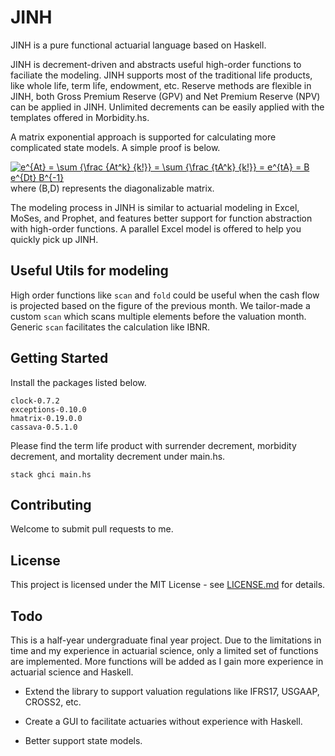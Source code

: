 # JINH

JINH is a pure functional actuarial language based on Haskell.

JINH is decrement-driven and abstracts useful high-order functions to faciliate the modeling.
JINH supports most of the traditional life products, like whole life, term life, endowment, etc.
Reserve methods are flexible in JINH, both Gross Premium Reserve (GPV) and Net Premium Reserve (NPV) can be applied in JINH.
Unlimited decrements can be easily applied with the templates offered in Morbidity.hs.


A matrix exponential approach is supported for calculating more complicated state models. A simple proof is below.

<a href="https://www.codecogs.com/eqnedit.php?latex=e^{At}&space;=&space;\sum&space;{\frac&space;{At^k}&space;{k!}}&space;=&space;\sum&space;{\frac&space;{tA^k}&space;{k!}}&space;=&space;e^{tA}&space;=&space;B&space;e^{Dt}&space;B^{-1}" target="_blank"><img src="https://latex.codecogs.com/gif.latex?e^{At}&space;=&space;\sum&space;{\frac&space;{At^k}&space;{k!}}&space;=&space;\sum&space;{\frac&space;{tA^k}&space;{k!}}&space;=&space;e^{tA}&space;=&space;B&space;e^{Dt}&space;B^{-1}" title="e^{At} = \sum {\frac {At^k} {k!}} = \sum {\frac {tA^k} {k!}} = e^{tA} = B e^{Dt} B^{-1}" /></a> where (B,D) represents the diagonalizable matrix.

The modeling process in JINH is similar to actuarial modeling in Excel, MoSes, and Prophet, and features better support for function abstraction with high-order functions. A parallel Excel model is offered to help you quickly pick up JINH.

## Useful Utils for modeling

High order functions like `scan` and `fold` could be useful when the cash flow is projected based on the figure of the previous month. We tailor-made a custom `scan` which scans multiple elements before the valuation month. Generic `scan` facilitates the calculation like IBNR.

## Getting Started

Install the packages listed below.

```
clock-0.7.2
exceptions-0.10.0
hmatrix-0.19.0.0
cassava-0.5.1.0
```

Please find the term life product with surrender decrement, morbidity decrement, and mortality decrement under main.hs.

```
stack ghci main.hs
```





## Contributing

Welcome to submit pull requests to me.


## License

This project is licensed under the MIT License - see [LICENSE.md](LICENSE.md) for details.

## Todo

This is a half-year undergraduate final year project. Due to the limitations in time and my experience in actuarial science, only a limited set of functions are implemented. More functions will be added as I gain more experience in actuarial science and Haskell.

* Extend the library to support valuation regulations like IFRS17, USGAAP, CROSS2, etc.

* Create a GUI to facilitate actuaries without experience with Haskell.

* Better support state models.
